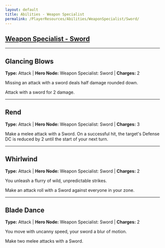 ```yaml
---
layout: default
title: Abilities - Weapon Specialist
permalink: /PlayerResources/Abilities/WeaponSpecialist/Sword/
---
```

## [Weapon Specialist - Sword](#Sword)

------------------------------------------------
## Glancing Blows
**Type:** Attack
 | **Hero Node:** Weapon Specialist: Sword
 | **Charges:** 2

Missing an attack with a sword deals half damage rounded down.

Attack with a sword for 2 damage.

------------------------------------------------
## Rend
**Type:** Attack
 | **Hero Node:** Weapon Specialist: Sword
 | **Charges:** 3

Make a melee attack with a Sword. On a successful hit, the target's Defense DC is reduced by 2 until the start of your next turn.

------------------------------------------------
## Whirlwind
**Type:** Attack
 | **Hero Node:** Weapon Specialist: Sword
 | **Charges:** 2

You unleash a flurry of wild, unpredictable strikes.

Make an attack roll with a Sword against everyone in your zone.

------------------------------------------------
## Blade Dance
**Type:** Attack
 | **Hero Node:** Weapon Specialist: Sword
 | **Charges:** 2

You move with uncanny speed, your sword a blur of motion.

Make two melee attacks with a Sword.